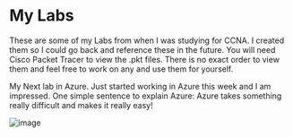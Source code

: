 # My Labs
These are some of my Labs from when I was studying for CCNA.
I created them so I could go back and reference these in the future.
You will need Cisco Packet Tracer to view the .pkt files. There is no
exact order to view them and feel free to work on any and use them for 
yourself. 

My Next lab in Azure. Just started working in Azure this week and I am 
impressed. One simple sentence to explain Azure: Azure takes something really 
difficult and makes it really easy!

![image](https://user-images.githubusercontent.com/78753943/112558066-23787700-8d8b-11eb-922b-632371e7c88a.png)

